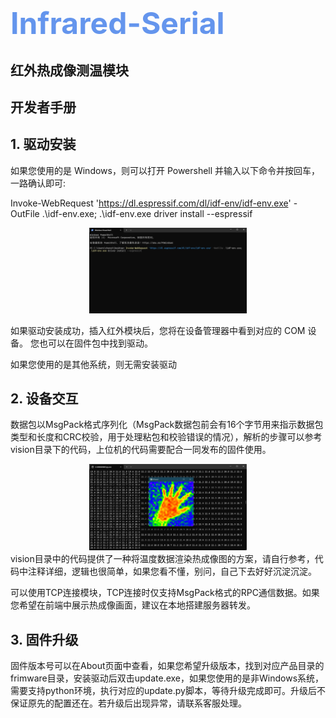 <font size=7><font color=CornflowerBlue>Infrared-Serial</font></h1></font>
==========================================================================

红外热成像测温模块
-------------------------------------------------------
开发者手册
------------


## 1. 驱动安装
如果您使用的是 Windows，则可以打开 Powershell 并输入以下命令并按回车，一路确认即可:<div>Invoke-WebRequest 'https://dl.espressif.com/dl/idf-env/idf-env.exe' -OutFile .\idf-env.exe; .\idf-env.exe driver install --espressif</div>
<div align=center><img src="./assets/20241102185723.png" width="50%" height="50%" ></div>

如果驱动安装成功，插入红外模块后，您将在设备管理器中看到对应的 COM 设备。
您也可以在固件包中找到驱动。

如果您使用的是其他系统，则无需安装驱动

## 2. 设备交互
数据包以MsgPack格式序列化（MsgPack数据包前会有16个字节用来指示数据包类型和长度和CRC校验，用于处理粘包和校验错误的情况），解析的步骤可以参考vision目录下的代码，上位机的代码需要配合一同发布的固件使用。

<div align=center><img src="./assets/20241102191117.png" width="50%" height="50%" ></div>
vision目录中的代码提供了一种将温度数据渲染热成像图的方案，请自行参考，代码中注释详细，逻辑也很简单，如果您看不懂，别问，自己下去好好沉淀沉淀。

可以使用TCP连接模块，TCP连接时仅支持MsgPack格式的RPC通信数据。如果您希望在前端中展示热成像画面，建议在本地搭建服务器转发。

## 3. 固件升级
固件版本号可以在About页面中查看，如果您希望升级版本，找到对应产品目录的frimware目录，安装驱动后双击update.exe，如果您使用的是非Windows系统，需要支持python环境，执行对应的update.py脚本，等待升级完成即可。升级后不保证原先的配置还在。若升级后出现异常，请联系客服处理。
